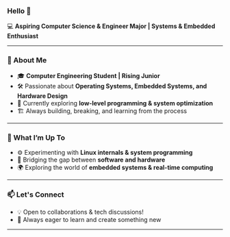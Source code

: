 ### Hello 👋  

💻 **Aspiring Computer Science & Engineer Major | Systems & Embedded Enthusiast**  

---

### 🌱 About Me  
- 🎓 **Computer Engineering Student | Rising Junior**  
- 🛠️ Passionate about **Operating Systems, Embedded Systems, and Hardware Design**  
- 📖 Currently exploring **low-level programming & system optimization**  
- 🏗️ Always building, breaking, and learning from the process  

---

### 🚀 What I’m Up To  
- ⚙️ Experimenting with **Linux internals & system programming**  
- 🔌 Bridging the gap between **software and hardware**  
- 🌍 Exploring the world of **embedded systems & real-time computing**  

---

### 📫 Let's Connect  
- 💡 Open to collaborations & tech discussions!  
- 🚀 Always eager to learn and create something new  

---

